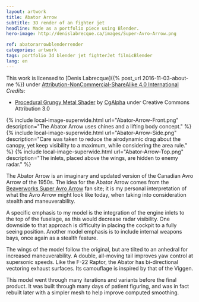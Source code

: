 ```yaml
---
layout: artwork
title: Abator Arrow
subtitle: 3D render of an fighter jet
headline: Made as a portfolio piece using Blender.
hero-image: http://denislabrecque.ca/images/Super-Avro-Arrow.png

ref: abatorarrowblenderrender
categories: artwork
tags: portfolio 3d blender jet fighterJet filmicBlender
lang: en
---
```

This work is licensed to [Denis Labrecque]({% post_url 2016-11-03-about-me %}) under [Attribution-NonCommercial-ShareAlike 4.0 International](http://creativecommons.org/licenses/by-nc-sa/4.0/)
*Credits:*
- [Procedural Grungy Metal Shader](https://www.blendswap.com/blends/view/80114) by [CgAlpha](https://www.blendswap.com/user/CgAlpha) under Creative Commons Attribution 3.0


{% include local-image-superwide.html url="Abator-Arrow-Front.png" description="The Abator Arrow uses chines and a lifting body concept." %}
{% include local-image-superwide.html url="Abator-Arrow-Side.png" description="Care was taken to reduce the airodynamic drag about the canopy, yet keep visibility to a maximum, while considering the area rule." %}
{% include local-image-superwide.html url="Abator-Arrow-Top.png" description="The inlets, placed above the wings, are hidden to enemy radar." %}

The Abator Arrow is an imaginary and updated version of the Canadian Avro Arrow of the 1950s. The idea for the Abator Arrow comes from the [Beaverworks Super Avro Arrow](http://www.superarrow.ca/) fan site; it is my personal interpretation of what the Avro Arrow might look like today, when taking into consideration stealth and maneuverability.

A specific emphasis to my model is the integration of the engine inlets to the top of the fuselage, as this would decrease radar visibility. One downside to that approach is difficulty in placing the cockpit to a fully seeing position. Another model emphasis is to include internal weapons bays, once again as a stealth feature.

The wings of the model follow the original, but are tilted to an anhedral for increased maneuverability. A double, all-moving tail improves yaw control at supersonic speeds. Like the F-22 Raptor, the Abator has bi-directional vectoring exhaust surfaces. Its camouflage is inspired by that of the Viggen.

This model went through many iterations and variants before the final product. It was built through many days of patient figuring, and was in fact rebuilt later with a simpler mesh to help improve computed smoothing.